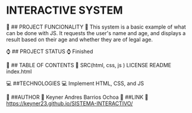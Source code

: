 # INTERACTIVE SYSTEM

:hammer: ## PROJECT FUNCIONALITY :hammer:
This system is a basic example of what can be done with JS. It requests the user's name and age, and displays a result based on their age and whether they are of legal age.

:watch: ## PROJECT STATUS :watch:
Finished

:page_with_curl: ## TABLE OF CONTENTS :page_with_curl:
SRC(html, css, js )
LICENSE
README 
index.html

:computer: ##TECHNOLOGIES :computer:
Implement HTML, CSS, and JS

:man: ##AUTHOR :man:
Keyner Andres Barrios Ochoa
:link: ##LINK :link:
https://keyner23.github.io/SISTEMA-INTERACTIVO/